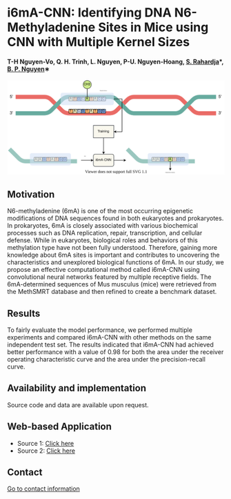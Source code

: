 # i6mA-CNN: Identifying DNA N6-Methyladenine Sites in Mice using CNN with Multiple Kernel Sizes


#### T-H Nguyen-Vo, Q. H. Trinh, L. Nguyen, P-U. Nguyen-Hoang, [S. Rahardja](http://www.susantorahardja.com/)*, [B. P. Nguyen](https://homepages.ecs.vuw.ac.nz/~nguyenb5/about.html)∗

![alt text](https://github.com/mldlproject/2022-i6mA-CNN/blob/main/i6mA_CNN_abs0.svg)

## Motivation
N6-methyladenine (6mA) is one of the most occurring epigenetic modifications of DNA
sequences found in both eukaryotes and prokaryotes. In prokaryotes, 6mA is closely associated
with various biochemical processes such as DNA replication, repair, transcription, and cellular
defense. While in eukaryotes, biological roles and behaviors of this methylation type have not
been fully understood. Therefore, gaining more knowledge about 6mA sites is important and
contributes to uncovering the characteristics and unexplored biological functions of 6mA. In our
study, we propose an effective computational method called i6mA-CNN using convolutional
neural networks featured by multiple receptive fields. The 6mA-determined sequences of Mus
musculus (mice) were retrieved from the MethSMRT database and then refined to create a benchmark dataset.

## Results
To fairly evaluate the model performance, we performed multiple experiments
and compared i6mA-CNN with other methods on the same independent test set. The results
indicated that i6mA-CNN had achieved better performance with a value of 0.98 for both the
area under the receiver operating characteristic curve and the area under the precision-recall
curve. 

## Availability and implementation
Source code and data are available upon request. 

## Web-based Application
- Source 1: [Click here](http://14.231.244.182:5003/)
- Source 2: [Click here](http://103.130.219.193:8002/)


## Contact 
[Go to contact information](https://homepages.ecs.vuw.ac.nz/~nguyenb5/contact.html)
